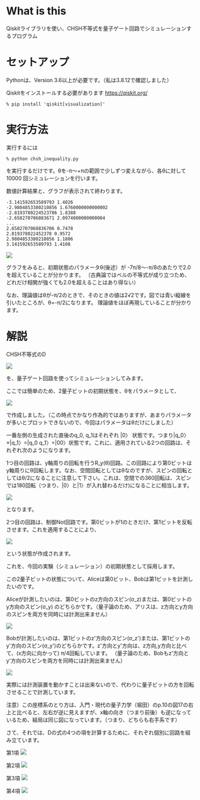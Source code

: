# What is this

Qiskitライブラリを使い、CHSH不等式を量子ゲート回路でシミュレーションするプログラム

# セットアップ

Pythonは、Version 3.6以上が必要です。（私は3.8.12で確認しました）

Qiskitをインストールする必要があります
https://qiskit.org/

```
% pip install 'qiskit[visualization]'
```

# 実行方法

実行するには

```
% python chsh_inequality.py
```

を実行するだけです。θを-π〜+πの範囲で少しずつ変えながら、各θに対して 10000 回シミュレーションを行います。

数値計算結果と、グラフが表示されて終わります。

```
-3.141592653589793 1.4026
-2.9804853380210856 1.6760000000000002
-2.8193780224523786 1.8388
-2.658270706883671 2.0974000000000004
...
2.6582707068836706 0.7478
2.819378022452378 0.9572
2.9804853380210856 1.1806
3.141592653589793 1.4108
```

![](./figures/chsh_inequality.png)

グラフをみると、初期状態のパラメータθ(後述）が -7π/8〜-π/8のあたりで2.0を超えていることが分かります。
（古典論ではベルの不等式が成り立つため、どれだけ相関が強くても2.0を超えることはあり得ない）

なお、理論値はθが-π/2のときで、そのときの値は2√2です。図では青い縦線を引いたところが、θ=-π/2になります。
理論値をほぼ再現していることが分かります。


# 解説

CHSH不等式のD

![](./figures/eq_D.png)

を、量子ゲート回路を使ってシミュレーションしてみます。

ここでは簡単のため、2量子ビットの初期状態を、θをパラメータとして、

![](./figures/initial_state.png)

で作成しました。（この時点でかなり作為的ではありますが、あまりパラメータが多いとプロットできないので、今回はパラメータはθだけにしました）

一番左側の生成された直後のq_0, q_1はそれぞれ |0〉 状態です。つまり|q_0〉×|q_1〉=|q_0 q_1〉=|00〉状態です。これに、適用されている2つの回路は、それぞれ次のようになります。

1つ目の回路は、y軸周りの回転を行うR_y(θ)回路。この回路により第0ビットはy軸周りにθ回転します。なお、空間回転としてはθなのですが、スピンの回転としてはθ/2になることに注意して下さい。これは、空間での360回転は、スピンでは180回転（つまり、|0〉と|1〉が入れ替わるだけ)になることに相当します。

![](./figures/eq_after_ry.png)

となります。

2つ目の回路は、制御Not回路です。第0ビットが1のときだけ、第1ビットを反転させます。これを適用することにより、

![](./figures/eq_initial.png)

という状態が作成されます。

これを、今回の実験（シミュレーション）の初期状態として採用します。

この2量子ビットの状態について、Aliceは第0ビット、Bobは第1ビットを計測したいのです。

Aliceが計測したいのは、第0ビットのz方向のスピン(σ_z)または、第0ビットのy方向のスピン(σ_y)
のどちらかです。（量子論のため、アリスは、z方向とy方向のスピンを両方を同時には計測出来ません）

![](./figures/CoordinateAlice.png)

Bobが計測したいのは、第1ビットのz'方向のスピン(σ_z')または、第1ビットのy'方向のスピン(σ_y')のどちらかです。z'方向とy'方向は、z方向,y方向と比べて、(x方向に向かって) π/4回転しています。
（量子論のため、Bobもz'方向とy'方向のスピンを両方を同時には計測出来ません）

![](./figures/CoordinateBob.png)

実際には計測装置を動かすことは出来ないので、代わりに量子ビットの方を回転させることで計測しています。

注意）この座標系のとり方は、入門・現代の量子力学（堀田）のp.10の図17の右上と比べると、左右が逆に見えますが、x軸の向き（つまり前後）も逆になっているため、結局は同じ図になっています。（つまり、どちらも右手系です）

さて、それでは、Dの式の4つの項を計算するために、それぞれ個別に回路を組み立ています。

第1項
![](./figures/term1.png)

第2項
![](./figures/term2.png)

第3項
![](./figures/term3.png)

第4項
![](./figures/term4.png)


